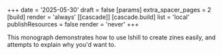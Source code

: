 +++
date = '2025-05-30'
draft = false
[params]
    extra_spacer_pages = 2
[build]
  render = 'always'
[[cascade]]
  [cascade.build]
    list = 'local'
    publishResources = false
    render = 'never'
+++

This monograph demonstrates how to use Ishill to create zines easily, and attempts to explain why you'd want to.